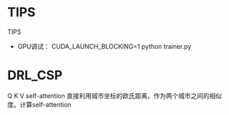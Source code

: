 # TIPS
TIPS
+ GPU调试： CUDA_LAUNCH_BLOCKING=1 python trainer.py

# DRL_CSP
Q K V
self-attention 直接利用城市坐标的欧氏距离，作为两个城市之间的相似度。计算self-attention
